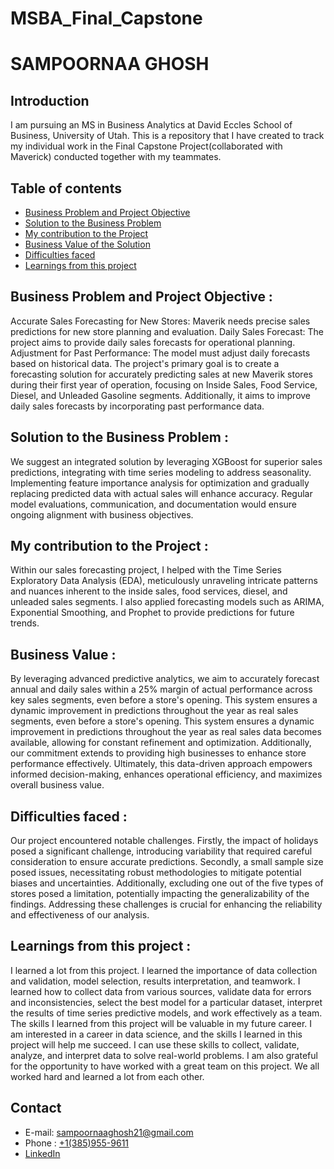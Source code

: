 # MSBA_Final_Capstone
# SAMPOORNAA GHOSH

## Introduction 
I am pursuing an MS in Business Analytics at David Eccles School of Business, University of Utah.
This is a repository that I have created to track my individual work in the Final Capstone Project(collaborated with Maverick) conducted together with my teammates.

## Table of contents
- [Business Problem and Project Objective](#Business-Problem-and-Project-Objective)
- [Solution to the Business Problem](#Solution-to-the-Business-Problem)
- [My contribution to the Project](#My-contribution-to-the-Project)
- [Business Value of the Solution](#Business-Value-of-the-Solution)
- [Difficulties faced](#Difficulties-faced)
- [Learnings from this project](#Learnings-from-this-project)

## Business Problem and Project Objective :
Accurate Sales Forecasting for New Stores: Maverik needs precise sales predictions for new store planning and evaluation. Daily Sales Forecast: The project aims to provide daily sales forecasts for operational planning. Adjustment for Past Performance: The model must adjust daily forecasts based on historical data.
The project's primary goal is to create a forecasting solution for accurately predicting sales at new Maverik stores during their first year of operation, focusing on Inside Sales, Food Service, Diesel, and Unleaded Gasoline segments. Additionally, it aims to improve daily sales forecasts by incorporating past performance data.

## Solution to the Business Problem : 
We suggest an integrated solution by leveraging XGBoost for superior sales predictions, integrating with time series modeling to address seasonality. Implementing feature importance analysis for optimization and gradually replacing predicted data with actual sales will enhance accuracy. Regular model evaluations, communication, and documentation would ensure ongoing alignment with business objectives.

## My contribution to the Project :
Within our sales forecasting project, I helped with the Time Series Exploratory Data Analysis (EDA), meticulously unraveling intricate patterns and nuances inherent to the inside sales, food services, diesel, and unleaded sales segments. I also applied forecasting models such as ARIMA, Exponential Smoothing, and Prophet to provide predictions for future trends.

## Business Value :
By leveraging advanced predictive analytics, we aim to accurately forecast annual and daily sales within a 25% margin of actual performance across key sales segments, even before a store's opening. This system ensures a dynamic improvement in predictions throughout the year as real sales segments, even before a store's opening. This system ensures a dynamic improvement in predictions throughout the year as real sales data becomes available, allowing for constant refinement and optimization. Additionally, our commitment extends to providing high businesses to enhance store performance effectively. Ultimately, this data-driven approach empowers informed decision-making, enhances operational efficiency, and maximizes overall business value.

## Difficulties faced : 
Our project encountered notable challenges. Firstly, the impact of holidays posed a significant challenge, introducing variability that required careful consideration to ensure accurate predictions. Secondly, a small sample size posed issues, necessitating robust methodologies to mitigate potential biases and uncertainties. Additionally, excluding one out of the five types of stores posed a limitation, potentially impacting the generalizability of the findings. Addressing these challenges is crucial for enhancing the reliability and effectiveness of our analysis. 

## Learnings from this project : 
I learned a lot from this project. I learned the importance of data collection and validation, model selection, results interpretation, and teamwork. I learned how to collect data from various sources, validate data for errors and inconsistencies, select the best model for a particular dataset, interpret the results of time series predictive models, and work effectively as a team. 
The skills I learned from this project will be valuable in my future career. I am interested in a career in data science, and the skills I learned in this project will help me succeed. I can use these skills to collect, validate, analyze, and interpret data to solve real-world problems. I am also grateful for the opportunity to have worked with a great team on this project. We all worked hard and learned a lot from each other.

## Contact
- E-mail: sampoornaaghosh21@gmail.com
- Phone : [+1(385)955-9611](#+1(385)955-9611)
- [LinkedIn](https://www.linkedin.com/in/sampoornaa-ghosh/)
